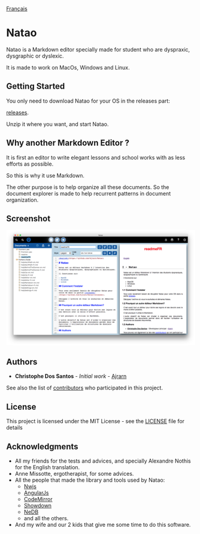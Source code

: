 [Français](https://github.com/Ajrarn/Natao/blob/develop/README-fr.md)

# Natao

Natao is a Markdown editor specially made for student who are dyspraxic, dysgraphic or dyslexic.

It is made to work on MacOs, Windows and Linux.

## Getting Started

You only need to download Natao for your OS in the releases part:

[releases](https://github.com/Ajrarn/Natao/releases).

Unzip it where you want, and start Natao.

## Why another Markdown Editor ?

It is first an editor to write elegant lessons and school works with as less efforts as possible.

So this is why it use Markdown.

The other purpose is to help organize all these documents. So the document explorer is made to help recurrent patterns in document organization.


## Screenshot

![NataoScreen](./NataoScreen.png)

## Authors

* **Christophe Dos Santos** - *Initial work* - [Ajrarn](https://github.com/Ajrarn)

See also the list of [contributors](https://github.com/Ajrarn/Natao/contributors) who participated in this project.

## License

This project is licensed under the MIT License - see the [LICENSE](LICENSE) file for details

## Acknowledgments

* All my friends for the tests and advices, and specially Alexandre Nothis for the English translation.
* Anne Missotte, ergotherapist, for some advices.
* All the people that made the library and tools used by Natao:
	* [Nwjs](http://nwjs.io/)
    * [AngularJs](https://angularjs.org/)
    * [CodeMirror](https://codemirror.net/)
    * [Showdown](https://github.com/showdownjs/showdown)
    * [NeDB](https://github.com/louischatriot/nedb)
    * and all the others.
* And my wife and our 2 kids that give me some time to do this software.
